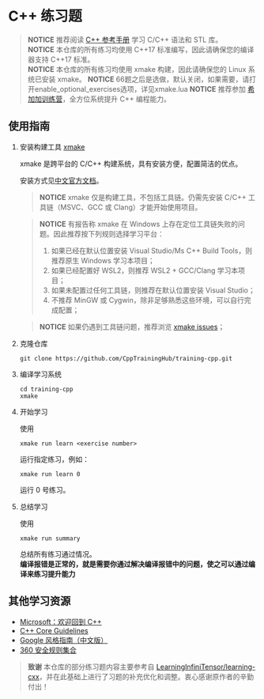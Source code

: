 ﻿# C++ 练习题


> **NOTICE** 推荐阅读 [C++ 参考手册](https://zh.cppreference.com/w/cpp) 学习 C/C++ 语法和 STL 库。  
> **NOTICE** 本仓库的所有练习均使用 C++17 标准编写，因此请确保您的编译器支持 C++17 标准。  
> **NOTICE** 本仓库的所有练习均使用 xmake 构建，因此请确保您的 Linux 系统已安装 xmake。
> **NOTICE** 66题之后是选做，默认关闭，如果需要，请打开enable_optional_exercises选项，详见xmake.lua
> **NOTICE** 推荐参加 [希加加训练营](https://lb3fn675fh.feishu.cn/docx/US2ld4BWooRKTLxwedycUCjdnmh)，全方位系统提升 C++ 编程能力。


## 使用指南

1. 安装构建工具 [xmake](https://xmake.io/)

   xmake 是跨平台的 C/C++ 构建系统，具有安装方便，配置简洁的优点。

   安装方式见[中文官方文档](https://xmake.io/#/zh-cn/getting_started?id=%e5%ae%89%e8%a3%85)。

   > **NOTICE** xmake 仅是构建工具，不包括工具链。仍需先安装 C/C++ 工具链（MSVC、GCC 或 Clang）才能开始使用项目。

   > **NOTICE** 有报告称 xmake 在 Windows 上存在定位工具链失败的问题。因此推荐按下列规则选择学习平台：
   >
   > 1. 如果已经在默认位置安装 Visual Studio/Ms C++ Build Tools，则推荐原生 Windows 学习本项目；
   > 2. 如果已经配置好 WSL2，则推荐 WSL2 + GCC/Clang 学习本项目；
   > 3. 如果未配置过任何工具链，则推荐在默认位置安装 Visual Studio；
   > 4. 不推荐 MinGW 或 Cygwin，除非足够熟悉这些环境，可以自行完成配置；

   > **NOTICE** 如果仍遇到工具链问题，推荐浏览 [xmake issues](https://github.com/xmake-io/xmake/issues)；

2. 克隆仓库

   ```shell
   git clone https://github.com/CppTrainingHub/training-cpp.git
   ```

3. 编译学习系统

   ```shell
   cd training-cpp
   xmake
   ```

4. 开始学习

   使用

   ```shell
   xmake run learn <exercise number>
   ```

   运行指定练习，例如：

   ```shell
   xmake run learn 0
   ```

   运行 0 号练习。

5. 总结学习

   使用

   ```shell
   xmake run summary
   ```

   总结所有练习通过情况。  
   **编译报错是正常的，就是需要你通过解决编译报错中的问题，使之可以通过编译来练习提升能力**

## 其他学习资源

- [Microsoft：欢迎回到 C++](https://learn.microsoft.com/zh-cn/cpp/cpp/welcome-back-to-cpp-modern-cpp?view=msvc-170)
- [C++ Core Guidelines](https://isocpp.github.io/CppCoreGuidelines/CppCoreGuidelines)
- [Google 风格指南（中文版）](https://zh-google-styleguide.readthedocs.io/en/latest/google-cpp-styleguide/contents.html)
- [360 安全规则集合](https://github.com/Qihoo360/safe-rules)

> **致谢** 本仓库的部分练习题内容主要参考自 [LearningInfiniTensor/learning-cxx](https://github.com/LearningInfiniTensor/learning-cxx)，并在此基础上进行了习题的补充优化和调整。衷心感谢原作者的辛勤付出！
